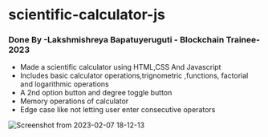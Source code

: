 # scientific-calculator-js
### Done By -Lakshmishreya Bapatuyeruguti - Blockchain Trainee-2023

- Made a scientific calculator using HTML,CSS And Javascript
- Includes basic calculator operations,trignometric ,functions, factorial and logarithmic operations
- A 2nd option button and degree toggle button
- Memory operations of calculator
- Edge case like not letting user enter consecutive operators

![Screenshot from 2023-02-07 18-12-13](https://user-images.githubusercontent.com/122250979/217248339-84ea70c0-2686-42cb-83be-b18552ea3bd8.png)
